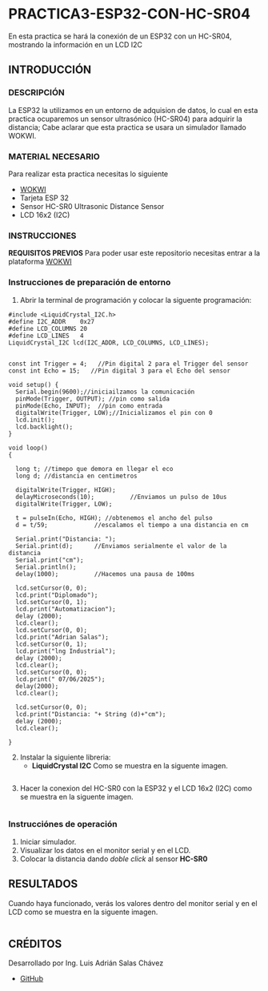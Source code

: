 # PRACTICA3-ESP32-CON-HC-SR04
En esta practica se hará la conexión de un ESP32 con un HC-SR04, mostrando la información en un LCD I2C

## INTRODUCCIÓN

### DESCRIPCIÓN
La ESP32 la utilizamos en un entorno de adquision de datos, lo cual en esta practica ocuparemos un sensor ultrasónico (HC-SR04) para adquirir la distancia; Cabe aclarar que esta practica se usara un simulador llamado WOKWI.

### MATERIAL NECESARIO

Para realizar esta practica necesitas lo siguiente
- [WOKWI](https://wokwi.com/)
- Tarjeta ESP 32
- Sensor HC-SR0 Ultrasonic Distance Sensor
- LCD 16x2 (I2C)

### INSTRUCCIONES

**REQUISITOS PREVIOS**
Para poder usar este repositorio necesitas entrar a la plataforma [WOKWI](https://wokwi.com/)

### Instrucciones de preparación de entorno

1. Abrir la terminal de programación y colocar la siguente programación:

```
#include <LiquidCrystal_I2C.h>
#define I2C_ADDR    0x27
#define LCD_COLUMNS 20
#define LCD_LINES   4
LiquidCrystal_I2C lcd(I2C_ADDR, LCD_COLUMNS, LCD_LINES);


const int Trigger = 4;   //Pin digital 2 para el Trigger del sensor
const int Echo = 15;   //Pin digital 3 para el Echo del sensor

void setup() {
  Serial.begin(9600);//iniciailzamos la comunicación
  pinMode(Trigger, OUTPUT); //pin como salida
  pinMode(Echo, INPUT);  //pin como entrada
  digitalWrite(Trigger, LOW);//Inicializamos el pin con 0
  lcd.init();
  lcd.backlight();
}

void loop()
{

  long t; //timepo que demora en llegar el eco
  long d; //distancia en centimetros

  digitalWrite(Trigger, HIGH);
  delayMicroseconds(10);          //Enviamos un pulso de 10us
  digitalWrite(Trigger, LOW);
  
  t = pulseIn(Echo, HIGH); //obtenemos el ancho del pulso
  d = t/59;             //escalamos el tiempo a una distancia en cm
  
  Serial.print("Distancia: ");
  Serial.print(d);      //Enviamos serialmente el valor de la distancia
  Serial.print("cm");
  Serial.println();
  delay(1000);          //Hacemos una pausa de 100ms
  
  lcd.setCursor(0, 0);
  lcd.print("Diplomado");
  lcd.setCursor(0, 1);
  lcd.print("Automatizacion");
  delay (2000);
  lcd.clear();
  lcd.setCursor(0, 0);
  lcd.print("Adrian Salas");
  lcd.setCursor(0, 1);
  lcd.print("lng Industrial");
  delay (2000);
  lcd.clear();
  lcd.setCursor(0, 0);
  lcd.print(" 07/06/2025");
  delay(2000);
  lcd.clear();

  lcd.setCursor(0, 0);
  lcd.print("Distancia: "+ String (d)+"cm");
  delay (2000);
  lcd.clear();

}
```
2. Instalar la siguiente libreria:
      - **LiquidCrystal I2C**
   Como se muestra en la siguente imagen.

![]()

3. Hacer la conexion del HC-SR0 con la ESP32 y el LCD 16x2 (I2C) como se muestra en la siguente imagen.

![]()

### Instrucciónes de operación

1. Iniciar simulador.
2. Visualizar los datos en el monitor serial y en el LCD.
3. Colocar la distancia dando *doble click* al sensor **HC-SR0**

## RESULTADOS

Cuando haya funcionado, verás los valores dentro del monitor serial y en el LCD como se muestra en la siguente imagen.

![]()

## CRÉDITOS

Desarrollado por Ing. Luis Adrián Salas Chávez
- [GitHub](https://github.com/)
